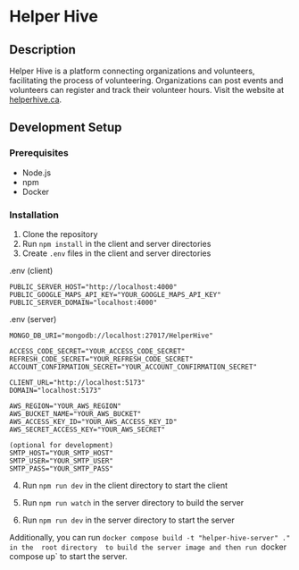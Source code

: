 # Helper Hive

## Description

Helper Hive is a platform connecting organizations and volunteers, facilitating
the process of volunteering. Organizations can post events and volunteers can
register and track their volunteer hours. Visit the website at [helperhive.ca](https://helperhive.ca).

## Development Setup

### Prerequisites

-   Node.js
-   npm
-   Docker

### Installation

1. Clone the repository
2. Run `npm install` in the client and server directories
3. Create `.env` files in the client and server directories

.env (client)

```
PUBLIC_SERVER_HOST="http://localhost:4000"
PUBLIC_GOOGLE_MAPS_API_KEY="YOUR_GOOGLE_MAPS_API_KEY"
PUBLIC_SERVER_DOMAIN="localhost:4000"
```

.env (server)

```
MONGO_DB_URI="mongodb://localhost:27017/HelperHive"

ACCESS_CODE_SECRET="YOUR_ACCESS_CODE_SECRET"
REFRESH_CODE_SECRET="YOUR_REFRESH_CODE_SECRET"
ACCOUNT_CONFIRMATION_SECRET="YOUR_ACCOUNT_CONFIRMATION_SECRET"

CLIENT_URL="http://localhost:5173"
DOMAIN="localhost:5173"

AWS_REGION="YOUR_AWS_REGION"
AWS_BUCKET_NAME="YOUR_AWS_BUCKET"
AWS_ACCESS_KEY_ID="YOUR_AWS_ACCESS_KEY_ID"
AWS_SECRET_ACCESS_KEY="YOUR_AWS_SECRET"

(optional for development)
SMTP_HOST="YOUR_SMTP_HOST"
SMTP_USER="YOUR_SMTP_USER"
SMTP_PASS="YOUR_SMTP_PASS"
```

4. Run `npm run dev` in the client directory to start the client

5. Run `npm run watch` in the server directory to build the server

6. Run `npm run dev` in the server directory to start the server

Additionally, you can run `docker compose build -t "helper-hive-server" ." in the 
root directory  to build the server image and then run `docker compose up` to start
the server.
